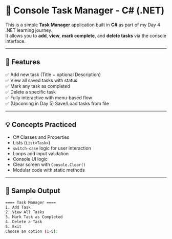 # 📝 Console Task Manager - C# (.NET)

This is a simple **Task Manager** application built in **C#** as part of my Day 4 .NET learning journey.  
It allows you to **add**, **view**, **mark complete**, and **delete tasks** via the console interface.

---

## 📌 Features

✅ Add new task (Title + optional Description)  
✅ View all saved tasks with status  
✅ Mark any task as completed  
✅ Delete a specific task  
✅ Fully interactive with menu-based flow  
✅ (Upcoming in Day 5) Save/Load tasks from file

---

## 💡 Concepts Practiced

- C# Classes and Properties  
- Lists (`List<Task>`)  
- `switch-case` logic for user interaction  
- Loops and input validation  
- Console UI logic  
- Clear screen with `Console.Clear()`  
- Modular code with static methods

---

## 🚀 Sample Output

```bash
==== Task Manager ====
1. Add Task
2. View All Tasks
3. Mark Task as Completed
4. Delete a Task
5. Exit
Choose an option (1-5):
